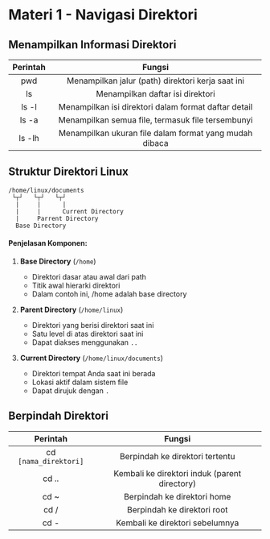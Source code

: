 # Materi 1 - Navigasi Direktori

## Menampilkan Informasi Direktori

| Perintah	| Fungsi |
|:--:|:--:|
| pwd	| Menampilkan jalur (path) direktori kerja saat ini |
| ls	| Menampilkan daftar isi direktori |
| ls -l	| Menampilkan isi direktori dalam format daftar detail |
| ls -a	| Menampilkan semua file, termasuk file tersembunyi |
| ls -lh | Menampilkan ukuran file dalam format yang mudah dibaca |

## Struktur Direktori Linux

```
/home/linux/documents
 └┬┘   └┬┘   └┬┘
  |     |      |
  |     |      Current Directory
  |     Parrent Directory
  Base Directory
```

#### Penjelasan Komponen:

1. **Base Directory** (`/home`)
   - Direktori dasar atau awal dari path
   - Titik awal hierarki direktori
   - Dalam contoh ini, /home adalah base directory

2. **Parent Directory** (`/home/linux`)
   - Direktori yang berisi direktori saat ini
   - Satu level di atas direktori saat ini
   - Dapat diakses menggunakan `..`

3. **Current Directory** (`/home/linux/documents`)
   - Direktori tempat Anda saat ini berada
   - Lokasi aktif dalam sistem file
   - Dapat dirujuk dengan `.`
     
## Berpindah Direktori

| Perintah	| Fungsi |
|:--:|:--:|
| cd `[nama_direktori]`	| Berpindah ke direktori tertentu | 
| cd ..	| Kembali ke direktori induk (parent directory) |
| cd ~	| Berpindah ke direktori home |
| cd /	| Berpindah ke direktori root |
| cd -	| Kembali ke direktori sebelumnya |
